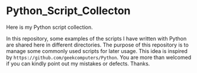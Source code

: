 # Python_Script_Collecton
Here is my Python script collection.

In this repository, some examples of the scripts I have written with Python are shared here in different directories. The purpose of this repository is to manage some commonly used scripts for later usage. This idea is inspired by `https://github.com/geekcomputers/Python`. You are more than welcomed if you can kindly point out my mistakes or defects. Thanks.
